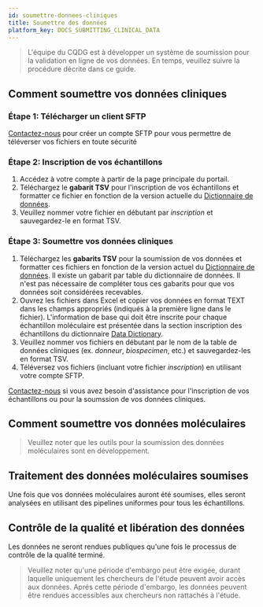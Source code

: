 ```yaml
---
id: soumettre-donnees-cliniques
title: Soumettre des données 
platform_key: DOCS_SUBMITTING_CLINICAL_DATA
---
```



> L'équipe du CQDG est à développer un système de soumission pour la validation en ligne de vos données. En temps, veuillez suivre la procédure décrite dans ce guide. 



## Comment soumettre vos données cliniques


### Étape 1: Télécharger un client SFTP

[Contactez-nous](https://plateforme.cqdg.ca/contact) pour créer un compte SFTP pour vous permettre de téléverser vos fichiers en toute sécurité 

### Étape 2: Inscription de vos échantillons

1. Accédez à votre compte à partir de la page principale du portail.
2. Téléchargez le **gabarit TSV** pour l'inscription de vos échantillons et formatter ce fichier en fonction de la version actuelle du [Dictionnaire de données](/scripts/dictionary).
3. Veuillez nommer votre fichier en débutant par _inscription_ et sauvegardez-le en format TSV. 


### Étape 3: Soumettre vos données cliniques

1. Téléchargez les **gabarits TSV** pour la soumission de vos données et formatter ces fichiers en fonction de la version actuel du [Dictionnaire de données](/scripts/dictionary). Il existe un gabarit par table du dictionnaire de données. Il n'est pas nécessaire de compléter tous ces gabarits pour que vos données soit considérées recevables. 
2. Ouvrez les fichiers dans Excel et copier vos données en format TEXT dans les champs appropriés (indiqués à la première ligne dans le fichier). L'information de base qui doit être inscrite pour chaque échantillon moléculaire est présentée dans la section inscription des échantillons du dictionnaire [Data Dictionary](/scripts/dictionary).
3. Veuillez nommer vos fichiers en débutant par le nom de la table de données cliniques (ex. _donneur_, _biospecimen_, etc.) et sauvegardez-les en format TSV. 
4.  Téléversez vos fichiers (incluant votre fichier _inscription_) en utilisant votre compte SFTP.  


[Contactez-nous](https://plateforme.cqdg.ca/contact) si vous avez besoin d'assistance pour l'inscription de vos échantillons ou pour la soumssion de vos données cliniques.

## Comment soumettre vos données moléculaires

> Veuillez noter que les outils pour la soumission des données moléculaires sont en développement. 


## Traitement des données moléculaires soumises

Une fois que vos données moléculaires auront été soumises, elles seront analysées en utilisant des pipelines uniformes pour tous les échantillons. 

## Contrôle de la qualité et libération des données 


Les données ne seront rendues publiques qu'une fois le processus de contrôle de la qualité terminé. 

> Veuillez noter qu'une période d'embargo peut être exigée, durant laquelle uniquement les chercheurs de l'étude peuvent avoir accès aux données. Aprés cette période d'embargo, les données peuvent être rendues accessibles aux chercheurs non rattachés à l'étude. 
